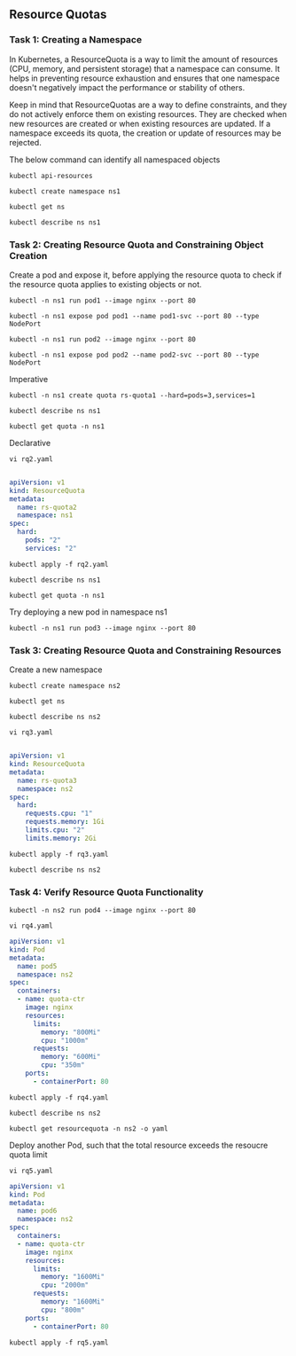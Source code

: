 ## Resource Quotas

### Task 1: Creating a Namespace

In Kubernetes, a ResourceQuota is a way to limit the amount of resources (CPU, memory, and persistent storage) that a namespace can consume. It helps in preventing resource exhaustion and ensures that one namespace doesn't negatively impact the performance or stability of others.

Keep in mind that ResourceQuotas are a way to define constraints, and they do not actively enforce them on existing resources. They are checked when new resources are created or when existing resources are updated. If a namespace exceeds its quota, the creation or update of resources may be rejected.

The below command can identify all namespaced objects
```
kubectl api-resources
```
```
kubectl create namespace ns1
```
```
kubectl get ns
```
```
kubectl describe ns ns1
```


### Task 2: Creating Resource Quota and Constraining Object Creation

Create a pod and expose it, before applying the resource quota to check if the resource quota applies to existing objects or not.
```
kubectl -n ns1 run pod1 --image nginx --port 80
```
```
kubectl -n ns1 expose pod pod1 --name pod1-svc --port 80 --type NodePort
```
```
kubectl -n ns1 run pod2 --image nginx --port 80
```
```
kubectl -n ns1 expose pod pod2 --name pod2-svc --port 80 --type NodePort
```
Imperative 
```
kubectl -n ns1 create quota rs-quota1 --hard=pods=3,services=1
```
```
kubectl describe ns ns1
```
```
kubectl get quota -n ns1
```
Declarative
```
vi rq2.yaml
```
```yaml

apiVersion: v1
kind: ResourceQuota
metadata:
  name: rs-quota2
  namespace: ns1
spec:
  hard:
    pods: "2"
    services: "2"

```
```
kubectl apply -f rq2.yaml
```
```
kubectl describe ns ns1
```
```
kubectl get quota -n ns1
```
Try deploying a new pod in namespace ns1
```
kubectl -n ns1 run pod3 --image nginx --port 80
```

### Task 3: Creating Resource Quota and Constraining Resources

Create a new namespace
```
kubectl create namespace ns2
```
```
kubectl get ns
```
```
kubectl describe ns ns2
```
```
vi rq3.yaml
```
```yaml

apiVersion: v1
kind: ResourceQuota
metadata:
  name: rs-quota3
  namespace: ns2
spec:
  hard:
    requests.cpu: "1"
    requests.memory: 1Gi
    limits.cpu: "2"
    limits.memory: 2Gi
```
```
kubectl apply -f rq3.yaml
```
```
kubectl describe ns ns2
```

### Task 4: Verify Resource Quota Functionality
```
kubectl -n ns2 run pod4 --image nginx --port 80
```
```
vi rq4.yaml
```
```yaml
apiVersion: v1
kind: Pod
metadata:
  name: pod5
  namespace: ns2
spec:
  containers:
  - name: quota-ctr
    image: nginx
    resources:
      limits:
        memory: "800Mi"
        cpu: "1000m"
      requests:
        memory: "600Mi"
        cpu: "350m"
    ports:
      - containerPort: 80
```
```	  
kubectl apply -f rq4.yaml
```
```
kubectl describe ns ns2
```
```
kubectl get resourcequota -n ns2 -o yaml
```
Deploy another Pod, such that the total resource exceeds the resoucre quota limit
```
vi rq5.yaml
```
```yaml
apiVersion: v1
kind: Pod
metadata:
  name: pod6
  namespace: ns2
spec:
  containers:
  - name: quota-ctr
    image: nginx
    resources:
      limits:
        memory: "1600Mi"
        cpu: "2000m"
      requests:
        memory: "1600Mi"
        cpu: "800m"
    ports:
      - containerPort: 80
```
```
kubectl apply -f rq5.yaml
```

